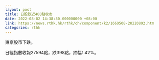 ```yaml
---
layout: post
title: 日股跌近400點收市
date: 2022-08-02 14:38:30.000000000 +08:00
link: https://news.rthk.hk/rthk/ch/component/k2/1660508-20220802.htm
categories: rthk
---
```


東京股市下跌。

日經指數收報27594點，跌398點，跌幅1.42%。
